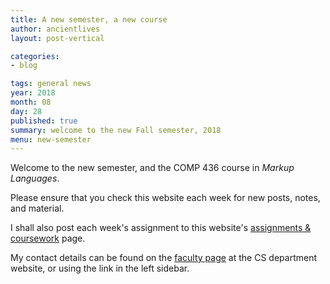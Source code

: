 ```yaml
---
title: A new semester, a new course
author: ancientlives
layout: post-vertical

categories:
- blog

tags: general news
year: 2018
month: 08
day: 28
published: true
summary: welcome to the new Fall semester, 2018
menu: new-semester
---
```


Welcome to the new semester, and the COMP 436 course in *Markup Languages*.

Please ensure that you check this website each week for new posts, notes, and material.

I shall also post each week's assignment to this website's [assignments & coursework](/assignments) page.

My contact details can be found on the [faculty page](http://www.luc.edu/cs/people/ftfaculty/haywardnicholas.shtml) at the CS department website, or using the link in the left sidebar.
